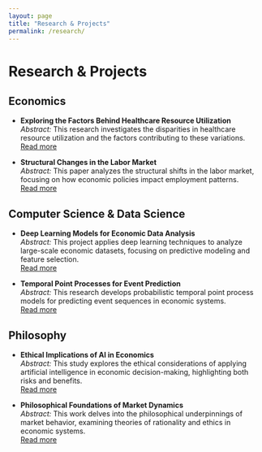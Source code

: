 ```yaml
---
layout: page
title: "Research & Projects"
permalink: /research/
---
```


# Research & Projects

## Economics
- **Exploring the Factors Behind Healthcare Resource Utilization**  
  *Abstract:* This research investigates the disparities in healthcare resource utilization and the factors contributing to these variations.  
  [Read more](https://xinyuanlyu.github.io/Healthcare-Resource-Utilization.pdf)

- **Structural Changes in the Labor Market**  
  *Abstract:* This paper analyzes the structural shifts in the labor market, focusing on how economic policies impact employment patterns.  
  [Read more](https://xinyuanlyu.github.io/Labor-Market-Structural-Changes.pdf)

## Computer Science & Data Science
- **Deep Learning Models for Economic Data Analysis**  
  *Abstract:* This project applies deep learning techniques to analyze large-scale economic datasets, focusing on predictive modeling and feature selection.  
  [Read more](https://xinyuanlyu.github.io/Deep-Learning-Economic-Data.pdf)

- **Temporal Point Processes for Event Prediction**  
  *Abstract:* This research develops probabilistic temporal point process models for predicting event sequences in economic systems.  
  [Read more](https://xinyuanlyu.github.io/Temporal-Point-Processes.pdf)

## Philosophy
- **Ethical Implications of AI in Economics**  
  *Abstract:* This study explores the ethical considerations of applying artificial intelligence in economic decision-making, highlighting both risks and benefits.  
  [Read more](https://xinyuanlyu.github.io/Ethical-AI-in-Economics.pdf)

- **Philosophical Foundations of Market Dynamics**  
  *Abstract:* This work delves into the philosophical underpinnings of market behavior, examining theories of rationality and ethics in economic systems.  
  [Read more](https://xinyuanlyu.github.io/Philosophical-Market-Dynamics.pdf)
